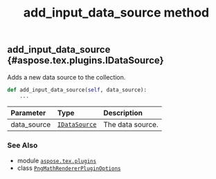 ﻿---
title: add_input_data_source method
second_title: Aspose.TeX for Python via .NET API References
description: 
type: docs
weight: 20
url: /python-net/aspose.tex.plugins/pngmathrendererpluginoptions/add_input_data_source/
is_root: false
---

## add_input_data_source {#aspose.tex.plugins.IDataSource}

Adds a new data source to the collection.



```python
def add_input_data_source(self, data_source):
    ...
```


| Parameter | Type | Description |
| :- | :- | :- |
| data_source | [`IDataSource`](/tex/python-net/aspose.tex.plugins/idatasource) | The data source. |



### See Also
* module [`aspose.tex.plugins`](../../)
* class [`PngMathRendererPluginOptions`](/tex/python-net/aspose.tex.plugins/pngmathrendererpluginoptions)
